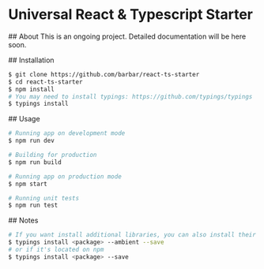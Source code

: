 # Universal React & Typescript Starter

## About
This is an ongoing project. Detailed documentation will be here soon.

## Installation
```bash
$ git clone https://github.com/barbar/react-ts-starter
$ cd react-ts-starter
$ npm install
# You may need to install typings: https://github.com/typings/typings
$ typings install
```

## Usage
```bash
# Running app on development mode
$ npm run dev

# Building for production
$ npm run build

# Running app on production mode
$ npm start

# Running unit tests
$ npm run test
```

## Notes
```bash
# If you want install additional libraries, you can also install their typings from DefinitelyTyped
$ typings install <package> --ambient --save
# or if it's located on npm
$ typings install <package> --save

```